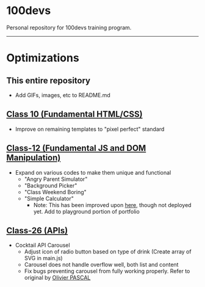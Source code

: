 # 100devs
Personal repository for 100devs training program.

---

# Optimizations

## This entire repository
 - Add GIFs, images, etc to README.md

## [Class 10 (Fundamental HTML/CSS)](https://github.com/danvgar/100devs/tree/main/class-10)
 - Improve on remaining templates to "pixel perfect" standard

## [Class-12 (Fundamental JS and DOM Manipulation)](https://github.com/danvgar/100devs/tree/main/class-12)
 - Expand on various codes to make them unique and functional
     - "Angry Parent Simulator"
     - "Background Picker"
     - "Class Weekend Boring"
     - "Simple Calculator"
         - Note: This has been improved upon [here](https://github.com/danvgar/100devs-calculator), though not deployed yet. Add to playground portion of portfolio

## [Class-26 (APIs)](https://github.com/danvgar/100devs/tree/main/class-26)
 - Cocktail API Carousel 
     - Adjust icon of radio button based on type of drink (Create array of SVG in main.js)
     - Carousel does not handle overflow well, both list and content
     - Fix bugs preventing carousel from fully working properly. Refer to original by [Olivier PASCAL](https://codepen.io/pascaloliv/pen/LVZaeE)
<!---
---

## Class 10 - HTML/CSS Practice
*Goal is to progressively improve website HTML/CSS layouts overtime to greater accuracy*
 - [Layout Photos](https://github.com/danvgar/100devs/tree/main/class-07/_layout-photos)
1. [BBC Website](https://danvgar.github.io/100devs/class-10/layout_bbc/)
2. [Khan Academy](https://danvgar.github.io/100devs/class-10/layout_khan/)
3. [Tech Crunch](https://danvgar.github.io/100devs/class-10/layout_techcrunch/)
4. [Level Ground](https://danvgar.github.io/100devs/class-10/layout_levelground/)
5. [Source Template](https://danvgar.github.io/100devs/class-10/layout_source/)
6. [Salon Template](https://danvgar.github.io/100devs/class-10/layout_salon/)
7. [Restaurant Template](https://danvgar.github.io/100devs/class-07/layout_restaurant/)
8. [Simple Site Lab](https://danvgar.github.io/100devs/class-07/layout_simplesitelab/)

## Class 12 - Basic JS Practice
*Goal is to customize code overtime and make it your own*
1. [Angry Parent Simulator](https://danvgar.github.io/100devs/class-12/angry-parent-simulator)
2. [Background Picker](https://danvgar.github.io/100devs/class-12/background-picker)
3. [Class Weekend Boring](https://danvgar.github.io/100devs/class-12/class-weekend-boring)
4. [Simple Calculator](https://danvgar.github.io/100devs/class-12/simple-calculator)

--->
